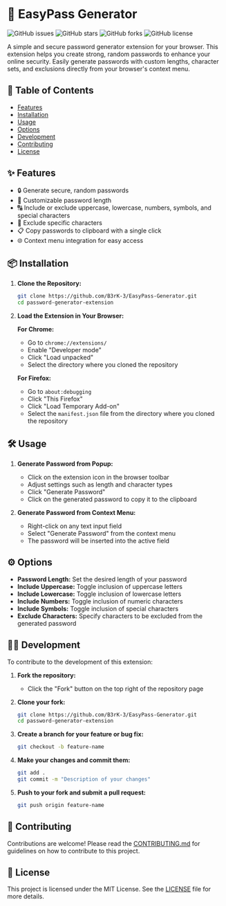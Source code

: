 # 🚀 EasyPass Generator

![GitHub issues](https://img.shields.io/github/issues/B3rK-3/EasyPass-Generator)
![GitHub stars](https://img.shields.io/github/stars/B3rK-3/EasyPass-Generator)
![GitHub forks](https://img.shields.io/github/forks/B3rK-3/EasyPass-Generator)
![GitHub license](https://img.shields.io/github/license/B3rK-3/EasyPass-Generator)

A simple and secure password generator extension for your browser. This extension helps you create strong, random passwords to enhance your online security. Easily generate passwords with custom lengths, character sets, and exclusions directly from your browser's context menu.

## 📜 Table of Contents

- [Features](#features)
- [Installation](#installation)
- [Usage](#usage)
- [Options](#options)
- [Development](#development)
- [Contributing](#contributing)
- [License](#license)

## ✨ Features

- 🔒 Generate secure, random passwords
- 📏 Customizable password length
- 🔠 Include or exclude uppercase, lowercase, numbers, symbols, and special characters
- 📝 Exclude specific characters
- 📋 Copy passwords to clipboard with a single click
- 🌐 Context menu integration for easy access

## 📦 Installation

1. **Clone the Repository:**
   ```bash
   git clone https://github.com/B3rK-3/EasyPass-Generator.git
   cd password-generator-extension
   ```

2. **Load the Extension in Your Browser:**

   **For Chrome:**
   - Go to `chrome://extensions/`
   - Enable "Developer mode"
   - Click "Load unpacked"
   - Select the directory where you cloned the repository

   **For Firefox:**
   - Go to `about:debugging`
   - Click "This Firefox"
   - Click "Load Temporary Add-on"
   - Select the `manifest.json` file from the directory where you cloned the repository

## 🛠️ Usage

1. **Generate Password from Popup:**
   - Click on the extension icon in the browser toolbar
   - Adjust settings such as length and character types
   - Click "Generate Password"
   - Click on the generated password to copy it to the clipboard

2. **Generate Password from Context Menu:**
   - Right-click on any text input field
   - Select "Generate Password" from the context menu
   - The password will be inserted into the active field

## ⚙️ Options

- **Password Length:** Set the desired length of your password
- **Include Uppercase:** Toggle inclusion of uppercase letters
- **Include Lowercase:** Toggle inclusion of lowercase letters
- **Include Numbers:** Toggle inclusion of numeric characters
- **Include Symbols:** Toggle inclusion of special characters
- **Exclude Characters:** Specify characters to be excluded from the generated password

## 🧑‍💻 Development

To contribute to the development of this extension:

1. **Fork the repository:**
   - Click the "Fork" button on the top right of the repository page

2. **Clone your fork:**
   ```bash
   git clone https://github.com/B3rK-3/EasyPass-Generator.git
   cd password-generator-extension
   ```

3. **Create a branch for your feature or bug fix:**
   ```bash
   git checkout -b feature-name
   ```

4. **Make your changes and commit them:**
   ```bash
   git add .
   git commit -m "Description of your changes"
   ```

5. **Push to your fork and submit a pull request:**
   ```bash
   git push origin feature-name
   ```

## 🤝 Contributing

Contributions are welcome! Please read the [CONTRIBUTING.md](CONTRIBUTING.md) for guidelines on how to contribute to this project.

## 📄 License

This project is licensed under the MIT License. See the [LICENSE](LICENSE) file for more details.
